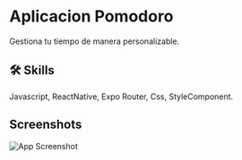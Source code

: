 # Aplicacion Pomodoro

Gestiona tu tiempo de manera personalizable.

## 🛠 Skills

Javascript, ReactNative, Expo Router, Css, StyleComponent.

## Screenshots

![App Screenshot](https://i.postimg.cc/ZnhhhQnv/Screenshot-2024-06-15-215144.png)
